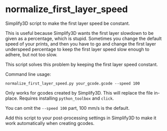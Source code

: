 # normalize_first_layer_speed

Simplify3D script to make the first layer speed be constant.

This is useful because Simplify3D wants the first layer slowdown to be given as a percentage, which is stupid. Sometimes you change the default speed of your prints, and then you have to go and change the first layer underspeed percentage to keep the first layer speed slow enough to adhere, but not too slow.

This script solves this problem by keeping the first layer speed constant.

Command line usage:

    normalize_first_layer_speed.py your_gcode.gcode --speed 100
  
Only works for gcodes created by Simplify3D. This will replace the file in-place. Requires installing `python_toolbox` and `click`. 

You can omit the `--speed 100` part, 100 mm/s is the default.

Add this script to your post-processing settings in Simplify3D to make it work automatically when creating gcodes.
